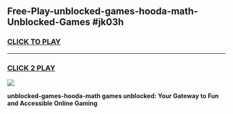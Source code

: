 
## Free-Play-unblocked-games-hooda-math-Unblocked-Games #jk03h
<h3>
<a href="https://news.freeplayer.one?title=unblocked-games-hooda-math&ref=8M">CLICK TO PLAY</a></h3>
<hr>

<h3>
<a href="https://news.freeplayer.one?title=unblocked-games-hooda-math&ref=8M">CLICK 2 PLAY</a>
  
</h3>

<a href="https://news.freeplayer.one?title=unblocked-games-hooda-math&ref=8M"><img src="https://clearcache.store/games.png"></a>


**unblocked-games-hooda-math games unblocked: Your Gateway to Fun and Accessible Online Gaming**
